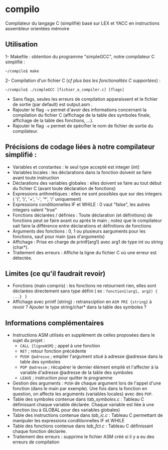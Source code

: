 # compilo
Compilateur du langage C (simplifié) basé sur LEX et YACC en instructions assembleur orientées mémoire

## Utilisation 
1- Makefile : obtention du programme "simpleGCC", notre compilateur C simplifié : 

`~/compilo$ make`

2- Compilation d'un fichier C (*cf plus bas les fonctionalités C supportées*) :

`~/compilo$ ./simpleGCC [fichier_a_compiler.c] [flags]`


- Sans flags, seules les erreurs de compilation apparaissent et le fichier de sortie (par default) est output.asm .
- Rajouter le flag `-v` permet d'avoir des informations concernant la compilation du fichier C (affichage de la table des symboles finale, affichage de la table des fonctions, ...). 
- Rajouter le flag `-o` permet de spécifier le nom de fichier de sortie du compilateur.


## Précisions de codage liées à notre compilateur simplifié :
* Variables et constantes : le seul type accepté est integer (int) 
* Variables locales : les déclarations dans la fonction doivent se faire avant toute instruction 
* Déclarations des variables globales : elles doivent se faire au tout début du fichier C (avant toute déclaration de fonctions)  
* Expressions arithmétiques : elles ne sont possibles que sur des integers ( '(', ')', '+', '-', '*', '/' uniquement) 
* Expressions conditionnelles IF et WHILE : 0 vaut "false", les autres integers valent "true" 
* Fonctions déclarées / définies : Toute déclaration (et définitions) de fonctions peut se faire avant ou après le main ; notez que le compilateur sait faire la différence entre déclarations et définitions de fonctions
* Arguments des fonctions : 0, 1  ou plusieurs aarguments pour les fonctions, sauf pour main (pas d'arguments)
* Affichage : Prise en charge de printf(arg1) avec arg1 de type int ou string (char*).   
* Traitement des erreurs : Affiche la ligne du fichier C où une erreur est détectée. 


## Limites (ce qu'il faudrait revoir)
* Fonctions (main compris) : les fonctions ne retournent rien, elles sont déclarées directement sans type défini ( ex : `fonction1(arg1, arg2) { ...} ` )  
* Affichage avec printf (string) : retransciption en `ASM PRI {string}` à revoir ? Ajouter le type string/char* dans la table des symboles ?


## Informations complémentaires 
* Instructions ASM utilisés en supplément de celles proposées dans le sujet du projet :  
    - `CALL {ligneASM}` ; appel à une fonction
    - `RET` ; retour fonction précédente
    - `PUSH @adresse` ; empiler l'argument situé à adresse @adresse dans la table des symboles 
    - `POP @adresse` ; récupérer le dernier élément empilé et l'affecter à la variable d'adresse @adresse de la table des symboles
    - `LEAVE` ; instruction pour quitter le programme
* Gestion des arguments : `PUSH` de chaque argument lors de l'appel d'une fonction (dans le main  par exemple). Une fois dans la fonction en question, on affecte les arguments (variables locales) avec des `POP`.   
* Table des symboles contenue dans *tab_symboles.c* : Tableau C définissant chaque variable déclarée. Chaque variable est liée à une fonction (ou à GLOBAL pour des variables globales) 
* Table des instructions contenue dans *tab_ic.c* : Tableau C permettant de manipuler les expressions conditionnelles IF et WHILE
* Table des fonctions contenue dans *tab_fct.c* : Tableau C définissant chaque fonction déclarée. 
* Traitement des erreurs : supprime le fichier ASM créé si il y a eu des erreurs de compilation




